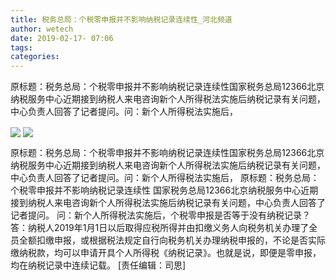 ```yaml
---
title: 税务总局：个税零申报并不影响纳税记录连续性_河北频道
author: wetech
date: 2019-02-17- 07:06
tags: 
categories: 
---
```

原标题：税务总局：个税零申报并不影响纳税记录连续性国家税务总局12366北京纳税服务中心近期接到纳税人来电咨询新个人所得税法实施后纳税记录有关问题，中心负责人回答了记者提问。问：新个人所得税法实施后，
<!-- more -->
                
<img align="center" border="0" src="http://p0.ifengimg.com/fck/2019_08/763da51c51d1360_w640_h356.jpg" />
                
<img align="center" border="0" src="http://p2.ifengimg.com/a/2016/0810/204c433878d5cf9size1_w16_h16.png" />
                
            
原标题：税务总局：个税零申报并不影响纳税记录连续性国家税务总局12366北京纳税服务中心近期接到纳税人来电咨询新个人所得税法实施后纳税记录有关问题，中心负责人回答了记者提问。问：新个人所得税法实施后，
原标题：税务总局：个税零申报并不影响纳税记录连续性
国家税务总局12366北京纳税服务中心近期接到纳税人来电咨询新个人所得税法实施后纳税记录有关问题，中心负责人回答了记者提问。
问：新个人所得税法实施后，个税零申报是否等于没有纳税记录？
答：纳税人2019年1月1日以后取得应税所得并由扣缴义务人向税务机关办理了全员全额扣缴申报，或根据税法规定自行向税务机关办理纳税申报的，不论是否实际缴纳税款，均可以申请开具个人所得税《纳税记录》。也就是说，即便是零申报，均在纳税记录中连续记载。
[责任编辑：司思]
            
